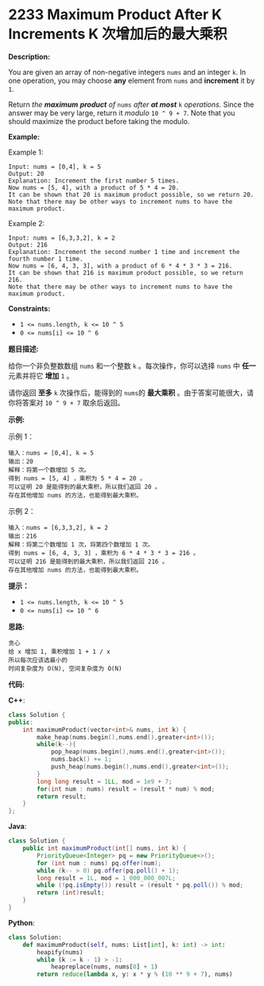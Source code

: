 # 2233 Maximum Product After K Increments K 次增加后的最大乘积

__Description:__

You are given an array of non-negative integers `nums` and an integer `k`. In one operation, you may choose __any__ element from `nums` and __increment__ it by `1`.

Return _the __maximum__ __product__ of_ `nums` _after __at most___ `k` _operations._ Since the answer may be very large, return it _modulo_  `10 ^ 9 + 7`. Note that you should maximize the product before taking the modulo.

__Example:__

Example 1:

```text
Input: nums = [0,4], k = 5
Output: 20
Explanation: Increment the first number 5 times.
Now nums = [5, 4], with a product of 5 * 4 = 20.
It can be shown that 20 is maximum product possible, so we return 20.
Note that there may be other ways to increment nums to have the maximum product.
```

Example 2:

```text
Input: nums = [6,3,3,2], k = 2
Output: 216
Explanation: Increment the second number 1 time and increment the fourth number 1 time.
Now nums = [6, 4, 3, 3], with a product of 6 * 4 * 3 * 3 = 216.
It can be shown that 216 is maximum product possible, so we return 216.
Note that there may be other ways to increment nums to have the maximum product.
```

__Constraints:__

- `1 <= nums.length, k <= 10 ^ 5`
- `0 <= nums[i] <= 10 ^ 6`

__题目描述:__

给你一个非负整数数组 `nums` 和一个整数 `k` 。每次操作，你可以选择 `nums` 中 __任一__ 元素并将它 __增加__ `1` 。

请你返回 __至多__ `k` 次操作后，能得到的 `nums`的 __最大乘积__ 。由于答案可能很大，请你将答案对 `10 ^ 9 + 7` 取余后返回。

__示例:__

示例 1：

```text
输入：nums = [0,4], k = 5
输出：20
解释：将第一个数增加 5 次。
得到 nums = [5, 4] ，乘积为 5 * 4 = 20 。
可以证明 20 是能得到的最大乘积，所以我们返回 20 。
存在其他增加 nums 的方法，也能得到最大乘积。
```

示例 2：

```text
输入：nums = [6,3,3,2], k = 2
输出：216
解释：将第二个数增加 1 次，将第四个数增加 1 次。
得到 nums = [6, 4, 3, 3] ，乘积为 6 * 4 * 3 * 3 = 216 。
可以证明 216 是能得到的最大乘积，所以我们返回 216 。
存在其他增加 nums 的方法，也能得到最大乘积。
```

__提示：__

- `1 <= nums.length, k <= 10 ^ 5`
- `0 <= nums[i] <= 10 ^ 6`

__思路:__

```text
贪心
给 x 增加 1, 乘积增加 1 + 1 / x
所以每次应该选最小的
时间复杂度为 O(N), 空间复杂度为 O(N)
```

__代码:__

__C++__:

```C++
class Solution {
public:
    int maximumProduct(vector<int>& nums, int k) {
        make_heap(nums.begin(),nums.end(),greater<int>());
        while(k--){
            pop_heap(nums.begin(),nums.end(),greater<int>());
            nums.back() += 1;
            push_heap(nums.begin(),nums.end(),greater<int>());
        }
        long long result = 1LL, mod = 1e9 + 7;
        for(int num : nums) result = (result * num) % mod;
        return result;
    }
};
```

__Java__:

```Java
class Solution {
    public int maximumProduct(int[] nums, int k) {
        PriorityQueue<Integer> pq = new PriorityQueue<>();
        for (int num : nums) pq.offer(num);
        while (k-- > 0) pq.offer(pq.poll() + 1);
        long result = 1L, mod = 1_000_000_007L;
        while (!pq.isEmpty()) result = (result * pq.poll()) % mod;
        return (int)result;
    }
}
```

__Python__:

```Python
class Solution:
    def maximumProduct(self, nums: List[int], k: int) -> int:
        heapify(nums)
        while (k := k - 1) > -1:
            heapreplace(nums, nums[0] + 1)
        return reduce(lambda x, y: x * y % (10 ** 9 + 7), nums)
```
